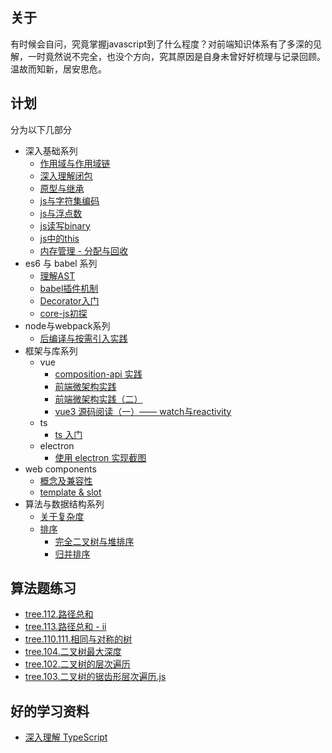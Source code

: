 ## 关于
有时候会自问，究竟掌握javascript到了什么程度？对前端知识体系有了多深的见解，一时竟然说不完全，也没个方向，究其原因是自身未曾好好梳理与记录回顾。温故而知新，居安思危。

## 计划

分为以下几部分

- 深入基础系列
  - [作用域与作用域链](./post/scope-chain.md)
  - [深入理解闭包](./post/closure.md)
  - [原型与继承](./post/prototype.md)
  - [js与字符集编码](./post/unicode.md)
  - [js与浮点数](./post/float-number.md)
  - [js读写binary](./post/binary.md)
  - [js中的this](./post/this.md)
  - [内存管理 - 分配与回收](./post/memory-gc.md)
- es6 与 babel 系列
  - [理解AST](./post/ast.md)
  - [babel插件机制](./post/babel-traverse.md)
  - [Decorator入门](./post/decorator.md)
  - [core-js初探](./post/core-js.md)
- node与webpack系列
  - [后编译与按需引入实践](./post/post-compiler.md)
- 框架与库系列
  - vue
    - [composition-api 实践](./post/composition-api.md)
    - [前端微架构实践](./post/micro-structure.md)
    - [前端微架构实践（二）](./post/micro-structure-2.md)
    - [vue3 源码阅读（一）—— watch与reactivity](./post/watch-reactivity-1.md)
  - ts
    - [ts 入门](./post/ts.md) 
  - electron
    - [使用 electron 实现截图](./post/electron-crop.md)   
- web components
  - [概念及兼容性](./post/web_components_basic.md)
  - [template & slot](./post/template_slot.md)
- 算法与数据结构系列
  - [关于复杂度](./post/complexity.md)
  - [排序](./post/sort.md)
    - [完全二叉树与堆排序](./post/tree-heap-sort.md)
    - [归并排序](./post/merge-sort.md)  

## 算法题练习
  - [tree.112.路径总和](./post/leetcode/112.路径总和.js)
  - [tree.113.路径总和 - ii](./post/leetcode/113.路径总和-ii.js)
  - [tree.110.111.相同与对称的树](./post/leetcode/110.111.相同与对称的树.js)
  - [tree.104.二叉树最大深度](./post/leetcode/104.二叉树的最大深度.js)
  - [tree.102.二叉树的层次遍历](./post/leetcode/102.二叉树的层次遍历.js)
  - [tree.103.二叉树的锯齿形层次遍历.js](./post/leetcode/103.二叉树的锯齿形层次遍历.js)

## 好的学习资料

- [深入理解 TypeScript](https://jkchao.github.io/typescript-book-chinese/)
